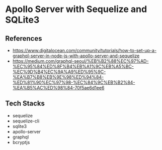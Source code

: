 # Apollo Server with Sequelize and SQLite3

## References

- <https://www.digitalocean.com/community/tutorials/how-to-set-up-a-graphql-server-in-node-js-with-apollo-server-and-sequelize>
- <https://medium.com/graphql-seoul/%EB%B2%88%EC%97%AD-%EC%95%84%ED%8F%B4%EB%A1%9C%EB%A5%BC-%EC%9D%B4%EC%9A%A9%ED%95%9C-%EA%B7%B8%EB%9E%98%ED%94%84-%ED%81%90%EC%97%98-%EC%84%9C%EB%B2%84-%EA%B5%AC%ED%98%84-70f5ae6d1ee6>

## Tech Stacks

- sequelize
- sequelize-cli
- sqlite3
- apollo-server
- graphql
- bcryptjs
